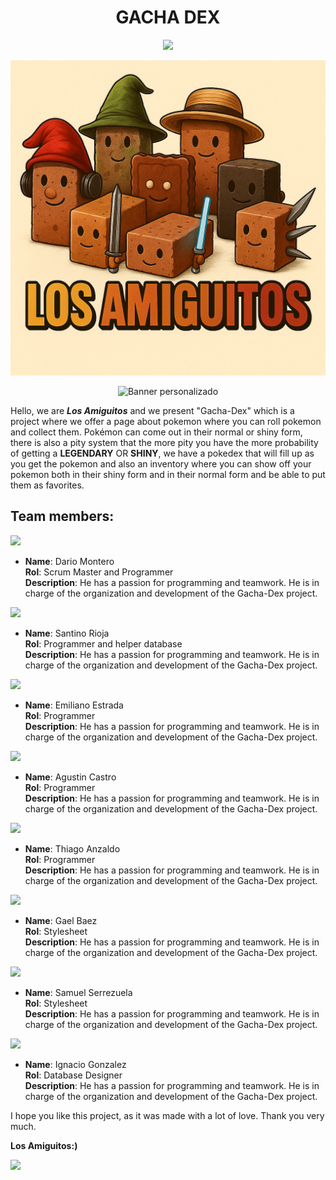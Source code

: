 <div align="center">
<h1> GACHA DEX</h1>
<img src="/imagenes/gachadex.png" width="250">
</div>
<p class="fotos">
<img src="amiguitos.jpeg" alt="Banner personalizado" />
</p>
<p align="center">
  <img src="header.sv" alt="Banner personalizado" />
</p>


Hello, we are ***Los Amiguitos*** and we present "Gacha-Dex" which is a project where we offer a page about pokemon where you can roll pokemon and collect them. Pokémon can come out in their normal or shiny form, there is also a pity system that the more pity you have the more probability of getting a **LEGENDARY** OR **SHINY**, we have a pokedex that will fill up as you get the pokemon and also an inventory where you can show off your pokemon both in their shiny form and in their normal form and be able to put them as favorites.

<H2> Team members:</H2>
<div class="fotos">
<img src="/imagenes/Benja.png" width="150">
</div>

-  **Name**: Dario Montero <br>
**Rol**: Scrum Master and Programmer <br>
**Description**: He has a passion for programming and teamwork. He is in charge of the organization and development of the Gacha-Dex project. <br>

<div class="fotos">
<img src="/imagenes/Santi.png" width="150">
</div>

-  **Name**: Santino Rioja <br>
**Rol**: Programmer and helper database <br>
**Description**: He has a passion for programming and teamwork. He is in charge of the organization and development of the Gacha-Dex project. <br>
<div class="fotos">
<img src="/imagenes/Emiliano.png" width="160">
</div>

-  **Name**: Emiliano Estrada <br>
**Rol**: Programmer <br>
**Description**: He has a passion for programming and teamwork. He is in charge of the organization and development of the Gacha-Dex project. <br>
<div class="fotos">
<img src="/imagenes/Agus.png" width="150">
</div>

-  **Name**: Agustin Castro <br>
**Rol**: Programmer <br>
**Description**: He has a passion for programming and teamwork. He is in charge of the organization and development of the Gacha-Dex project. <br>
<div class="fotos">
<img src="/imagenes/Thiago.png" width="150">
</div>

-  **Name**: Thiago Anzaldo <br>
**Rol**: Programmer <br>
**Description**: He has a passion for programming and teamwork. He is in charge of the organization and development of the Gacha-Dex project. <br>
<div class="fotos">
<img src="/imagenes/Gael.png" width="150">
</div>

-  **Name**: Gael Baez <br>
**Rol**: Stylesheet <br>
**Description**: He has a passion for programming and teamwork. He is in charge of the organization and development of the Gacha-Dex project. <br>
<div class="fotos">
<img src="/imagenes/Samuel.png" width="150">
</div>

-  **Name**: Samuel Serrezuela <br>
**Rol**: Stylesheet <br>
**Description**: He has a passion for programming and teamwork. He is in charge of the organization and development of the Gacha-Dex project. <br>
<div class="fotos">
<img src="/imagenes/Ignacio.png" width="150">
</div>

-  **Name**: Ignacio Gonzalez <br>
**Rol**: Database Designer <br>
**Description**: He has a passion for programming and teamwork. He is in charge of the organization and development of the Gacha-Dex project. <br>


I hope you like this project, as it was made with a lot of love. Thank you very much.
						


<b>Los Amiguitos:)</b><br>
<div class="fotos">
<img src="/imagenes/amiguitos.jpeg" width="150">
</div>
